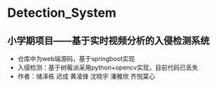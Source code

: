 # Detection_System

## 小学期项目——基于实时视频分析的入侵检测系统
- 仓库中为web端源码，基于springboot实现
- 入侵检测：基于树莓派采用python+opencv实现，目前代码已丢失
- 作者：储泽栋 迟成 黄凌锋 沈晓宇 潘雅欣 齐悦棠心
